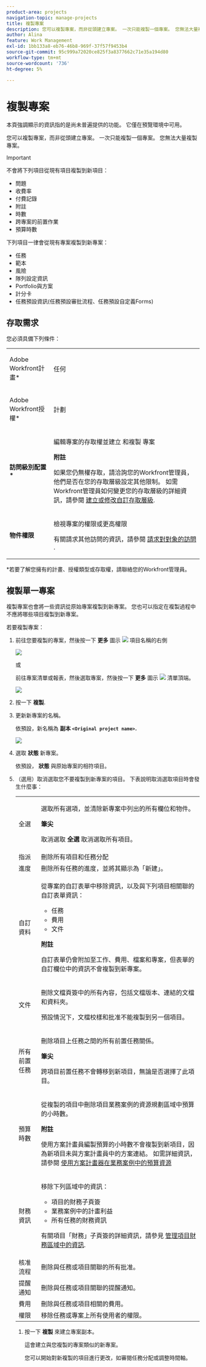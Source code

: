 ```yaml
---
product-area: projects
navigation-topic: manage-projects
title: 複製專案
description: 您可以複製專案，而非從頭建立專案。 一次只能複製一個專案。 您無法大量複製專案。
author: Alina
feature: Work Management
exl-id: 1bb133a8-eb76-46b8-969f-37f57f9453b4
source-git-commit: 95c999a72020ce825f3a8377662c71e35a194d80
workflow-type: tm+mt
source-wordcount: '736'
ht-degree: 5%

---
```


# 複製專案

<span class="preview">本頁強調顯示的資訊指的是尚未普遍提供的功能。 它僅在預覽環境中可用。</span>

<!--
<(LINKED TO THE PRODUCT IN THE COPY PROJECT BOX)</p>
-->

您可以複製專案，而非從頭建立專案。 一次只能複製一個專案。 您無法大量複製專案。

>[!IMPORTANT]
>
>不會將下列項目從現有項目複製到新項目：
>
>* 問題
>* 收費率
>* 付費記錄
>* 附註
>* 時數
>* 跨專案的前置作業
>* <span class="preview">預算時數</span>
>
>下列項目一律會從現有專案複製到新專案：
>
>* 任務
>* 範本
>* 風險
>* 隊列設定資訊
>* Portfolio與方案
>* 計分卡
>* 任務預設資訊(任務預設審批流程、任務預設自定義Forms)
>


## 存取需求

<!-- drafted for P&P:
<table style="table-layout:auto"> 
 <col> 
 <col> 
 <tbody> 
  <tr> 
   <td> <p>Adobe Workfront plan*</p> </td> 
   <td>Any</td> 
  </tr> 
  <tr> 
   <td> <p>Adobe Workfront license*</p> </td> 
   <td> <p>Current license: Standard </p> 
   Or
   <p>Legacy license: Plan </p>
   </td> 
  </tr> 
  <tr data-mc-conditions=""> 
   <td><strong>Access level configurations*</strong> </td> 
   <td> <p>Edit access to Projects with ability to Create <span>and Copy</span> projects</p> <p><b>NOTE</b>
   
   If you still don't have access, ask your Workfront administrator if they set additional restrictions in your access level. For information on how a Workfront administrator can change your access level, see <a href="../../../administration-and-setup/add-users/configure-and-grant-access/create-modify-access-levels.md" class="MCXref xref">Create or modify custom access levels</a>.</p> </td> 
  </tr> 
  <tr data-mc-conditions=""> 
   <td> <p><strong>Object permissions</strong> </p> </td> 
   <td> <p>View permissions or higher to the project</p> <p>For information on requesting additional access, see <a href="../../../workfront-basics/grant-and-request-access-to-objects/request-access.md" class="MCXref xref">Request access to objects </a>.</p> </td> 
  </tr> 
 </tbody> 
</table>
-->
您必須具備下列條件：

<table style="table-layout:auto"> 
 <col> 
 <col> 
 <tbody> 
  <tr> 
   <td> <p>Adobe Workfront計畫*</p> </td> 
   <td>任何</td> 
  </tr> 
  <tr> 
   <td> <p>Adobe Workfront授權*</p> </td> 
   <td> <p>計劃 </p> </td> 
  </tr> 
  <tr data-mc-conditions=""> 
   <td><strong>訪問級別配置*</strong> </td> 
   <td> <p>編輯專案的存取權並建立 <span>和複製</span> 專案</p> <p><b>附註</b>

如果您仍無權存取，請洽詢您的Workfront管理員，他們是否在您的存取層級設定其他限制。 如需Workfront管理員如何變更您的存取層級的詳細資訊，請參閱 <a href="../../../administration-and-setup/add-users/configure-and-grant-access/create-modify-access-levels.md" class="MCXref xref">建立或修改自訂存取層級</a>.</p> </td>
</tr> 
  <tr data-mc-conditions=""> 
   <td> <p><strong>物件權限</strong> </p> </td> 
   <td> <p>檢視專案的權限或更高權限</p> <p>有關請求其他訪問的資訊，請參閱 <a href="../../../workfront-basics/grant-and-request-access-to-objects/request-access.md" class="MCXref xref">請求對對象的訪問 </a>.</p> </td> 
  </tr> 
 </tbody> 
</table>

&#42;若要了解您擁有的計畫、授權類型或存取權，請聯絡您的Workfront管理員。

## 複製單一專案

複製專案也會將一些資訊從原始專案複製到新專案。 您也可以指定在複製過程中不應將哪些項目複製到新專案。

若要複製專案：

1. 前往您要複製的專案，然後按一下 **更多** 圖示 ![](assets/qs-more-menu.png) 項目名稱的右側

   ![](assets/project-level-more-drop-down-expanded-nwe-350x516.png)

   或

   前往專案清單或報表，然後選取專案，然後按一下 **更多** 圖示 ![](assets/qs-more-menu.png) 清單頂端。

   ![](assets/more-menu-expanded-in-a-list-one-project-selected-nwe.png)

1. 按一下 **複製**.

1. 更新新專案的名稱。

   依預設，新名稱為 **副本 `<Original project name>`.**

   ![](assets/copy-project-box-nwe-350x276.png)

1. 選取 **狀態** 新專案。

   依預設， **狀態** 與原始專案的相符項目。

1. （選用）取消選取您不要複製到新專案的項目。 下表說明取消選取項目時會發生什麼事：


   <table style="table-layout:auto"> 
    <col> 
    <col> 
    <tbody> 
     <tr> 
      <td role="rowheader">全選</td> 
      <td> <p>選取所有選項，並清除新專案中列出的所有欄位和物件。</p> <p><b>筆尖</b>

   取消選取 <strong>全選</strong> 取消選取所有項目。 </p> </td>
   </tr> 
     <tr> 
      <td role="rowheader">指派</td> 
      <td>刪除所有項目和任務分配</td> 
     </tr> 
     <tr> 
      <td role="rowheader">進度</td> 
      <td>刪除所有任務的進度，並將其顯示為「新建」。 </td> 
     </tr> 
     <tr> 
      <td role="rowheader">自訂資料</td> 
      <td> <p>從專案的自訂表單中移除資訊，以及與下列項目相關聯的自訂表單資訊：</p> 
       <ul> 
        <li>任務</li> 
        <li>費用</li> 
        <li> 文件</li> 
       </ul> <p><b>附註</b>

   自訂表單仍會附加至工作、費用、檔案和專案，但表單的自訂欄位中的資訊不會複製到新專案。 </p> </td>
   </tr> 
     <tr> 
      <td role="rowheader">文件</td> 
      <td> <p>刪除文檔頁簽中的所有內容，包括文檔版本、連結的文檔和資料夾。</p> <p>預設情況下，文檔校樣和批准不能複製到另一個項目。 </p> </td> 
     </tr> 
     <tr> 
      <td role="rowheader">所有前置任務</td> 
      <td> <p>刪除項目上任務之間的所有前置任務關係。 </p> <p><b>筆尖</b>

   跨項目前置任務不會轉移到新項目，無論是否選擇了此項目。 </p> </td>
   </tr>

<tr> 
      <td role="rowheader"><span class="preview">預算時數</span></td> 
      <td> <p><span class="preview">從複製的項目中刪除項目業務案例的資源規劃區域中預算的小時數。 <span class="preview"></p>

<b>附註</b>

<span class="preview">使用方案計畫員編製預算的小時數不會複製到新項目，因為新項目未與方案計畫員中的方案連結。 如需詳細資訊，請參閱 <a href="../../../manage-work/projects/define-a-business-case/budget-resources-in-business-case-use-scenario-planner.md">使用方案計畫器在業務案例中的預算資源</a></span>
</tr></td>
    <tr> 
      <td role="rowheader">財務資訊</td> 
      <td> <p>移除下列區域中的資訊： </p> 
       <ul> 
        <li>項目的財務子頁簽</li> 
        <li> 業務案例中的計畫利益</li> 
        <li>所有任務的財務資訊<br></li> 
       </ul> <p>有關項目「財務」子頁簽的詳細資訊，請參見 <a href="../../../manage-work/projects/project-finances/manage-project-finance-area.md" class="MCXref xref">管理項目財務區域中的資訊</a>.</p> </td> 
     </tr> 
     <tr> 
      <td role="rowheader">核准流程</td> 
      <td>刪除與任務或項目關聯的所有批准。 </td> 
     </tr> 
     <tr> 
      <td role="rowheader">提醒通知</td> 
      <td> 刪除與任務或項目關聯的提醒通知。 </td> 
     </tr> 
     <tr> 
      <td role="rowheader">費用</td> 
      <td>刪除與任務或項目相關的費用。 </td> 
     </tr> 
     <tr> 
      <td role="rowheader">權限</td> 
      <td> 移除任務或專案上所有使用者的權限。</td> 
     </tr> 
    </tbody> 
   </table>

1. 按一下 **複製** 來建立專案副本。

   這會建立與您複製的專案類似的新專案。

   您可以開始對新複製的項目進行更改，如審閱任務分配或調整時間軸。

